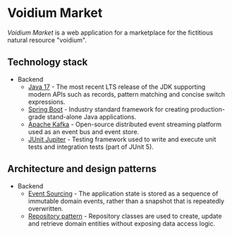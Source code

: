 # Voidium Market

*Voidium Market* is a web application for a marketplace for the fictitious natural resource "voidium".

## Technology stack

* Backend
  * [Java 17](https://dev.java/) - The most recent LTS release of the JDK supporting modern APIs such as records, pattern matching and concise switch expressions.
  * [Spring Boot](https://github.com/spring-projects/spring-boot) - Industry standard framework for creating production-grade stand-alone Java applications.
  * [Apache Kafka](https://kafka.apache.org/) - Open-source distributed event streaming platform used as an event bus and event store.
  * [JUnit Jupiter](https://junit.org/junit5/) - Testing framework used to write and execute unit tests and integration tests (part of JUnit 5).

## Architecture and design patterns

* Backend
  * [Event Sourcing](https://martinfowler.com/eaaDev/EventSourcing.html) - The application state is stored as a sequence of immutable domain events, rather than a snapshot that is repeatedly overwritten.
  * [Repository pattern](https://martinfowler.com/eaaCatalog/repository.html) - Repository classes are used to create, update and retrieve domain entities without exposing data access logic.